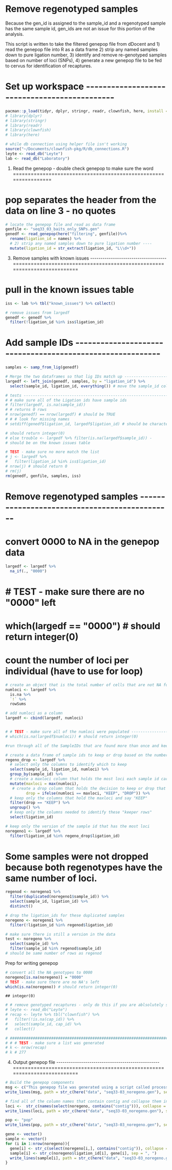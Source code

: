 Remove regenotyped samples
================

Because the gen\_id is assigned to the sample\_id and a regenotyped sample has the same sample id, gen\_ids are not an issue for this portion of the analysis.

This script is written to take the filtered genepop file from dDocent and 1) read the genepop file into R as a data frame 2) strip any named samples down to pure ligation number, 3) identify and remove re-genotyped samples based on number of loci (SNPs), 4) generate a new genepop file to be fed to cervus for identification of recaptures.

Set up workspace ---------------------------------------------
==============================================================

``` r
pacman::p_load(tidyr, dplyr, stringr, readr, clownfish, here, install = FALSE)
# library(dplyr) 
# library(stringr)
# library(readr)
# library(clownfish)
# library(here)

# while db connection using helper file isn't working 
source("~/Documents/clownfish-pkg/R/db_connections.R")
leyte <- read_db("Leyte")
lab <- read_db("Laboratory")
```

1) Read the genepop - double check genepop to make sure the word
================================================================

pop separates the header from the data on line 3 - no quotes
============================================================

``` r
# locate the genepop file and read as data frame
genfile <- "seq33_03_baits_only_SNPs.gen"
genedf <- read_genepop(here("filtering", genfile))%>% 
  rename(ligation_id = names) %>% 
  # 2) strip any named samples down to pure ligation number ---- 
  mutate(ligation_id = str_extract(ligation_id, "L\\d+"))
```

3) Remove samples with known issues -------------------------------------
=========================================================================

pull in the known issues table
==============================

``` r
iss <- lab %>% tbl("known_issues") %>% collect()

# remove issues from largedf
genedf <- genedf %>%
  filter(!ligation_id %in% iss$ligation_id)
```

Add sample IDs ----------------------------------------------------------
=========================================================================

``` r
samples <- samp_from_lig(genedf)

# Merge the two dataframes so that lig IDs match up -----------------------
largedf <- left_join(genedf, samples, by = "ligation_id") %>% 
  select(sample_id, ligation_id, everything()) # move the sample_id column to the beginning

# tests ------------------------------------------------------------------
# # make sure all of the Ligation ids have sample ids
# filter(largedf, is.na(sample_id))
# # returns 0 rows
# nrow(genedf) == nrow(largedf) # should be TRUE
# # # look for missing names
# setdiff(genedf$ligation_id, largedf$ligation_id) # should be character(0)

# should return integer(0)
# else trouble <- largedf %>% filter(is.na(largedf$sample_id)) - 
# should be on the known issues table

# TEST - make sure no more match the list
# j <- largedf %>%
#   filter(ligation_id %in% iss$ligation_id)
# nrow(j) # should return 0
# rm(j)
rm(genedf, genfile, samples, iss)
```

Remove regenotyped samples ----------------------------------------------
=========================================================================

convert 0000 to NA in the genepop data
======================================

``` r
largedf <- largedf %>% 
  na_if(., "0000")
```

\# TEST - make sure there are no "0000" left
============================================

which(largedf == "0000") \# should return integer(0)
====================================================

count the number of loci per individual (have to use for loop)
==============================================================

``` r
# create an object that is the total number of cells that are not NA for each row in the largedf
numloci <- largedf %>% 
  is.na %>% 
  `!` %>% 
  rowSums

# add numloci as a column
largedf <- cbind(largedf, numloci)


# # TEST - make sure all of the numloci were populated ----------------------
# which(is.na(largedf$numloci)) # should return integer(0)
```

``` r
#run through all of the SampleIDs that are found more than once and keep the one with the most loci

# create a data frame of sample ids to keep or drop based on the number of loci present
regeno_drop <- largedf %>% 
  # select only the columns to identify which to keep
  select(sample_id, ligation_id, numloci) %>%
  group_by(sample_id) %>% 
  # create a maxloci column that holds the most loci each sample id carries
  mutate(maxloci = max(numloci), 
   # create a drop column that holds the decision to keep or drop that row
         drop = ifelse(numloci == maxloci, "KEEP", "DROP")) %>% 
  # keep only the columns that hold the maxloci and say "KEEP"
  filter(drop == "KEEP") %>% 
  ungroup() %>% 
  # keep only the columns needed to identify these "keeper rows"
  select(ligation_id)

# keep only the version of the sample id that has the most loci
noregeno1 <- largedf %>% 
  filter(ligation_id %in% regeno_drop$ligation_id)
```

Some samples were not dropped because both regenotypes have the same number of loci.
====================================================================================

``` r
regenod <- noregeno1 %>%
  filter(duplicated(noregeno1$sample_id)) %>%
  select(sample_id, ligation_id) %>% 
  distinct()

# drop the ligation_ids for these duplicated samples
noregeno <- noregeno1 %>% 
  filter(!ligation_id %in% regenod$ligation_id)

# make sure there is still a version in the data
test <- noregeno %>% 
  select(sample_id) %>% 
  filter(sample_id %in% regenod$sample_id)
# should be same number of rows as regenod
```

Prep for writing genepop

``` r
# convert all the NA genotypes to 0000
noregeno[is.na(noregeno)] = "0000"
# TEST - make sure there are no NA's left
which(is.na(noregeno)) # should return integer(0)
```

    ## integer(0)

``` r
# # remove genotyped recaptures - only do this if you are ablsolutely sure you do not want to find new recapture events with this data
# leyte <- read_db("Leyte")
# recap <- leyte %>% tbl("clownfish") %>% 
#   filter(!is.na(cap_id)) %>% 
#   select(sample_id, cap_id) %>% 
#   collect()

# ########################################################################
# # # TEST - make sure a list was generated
# k <- nrow(recap)
# k # 277
```

4) Output genepop file --------------------------------------------------
=========================================================================

``` r
# Build the genepop components
msg <- c("This genepop file was generated using a script called process_genepop.Rmd written by Michelle Stuart ")
write_lines(msg, path = str_c(here("data", "seq33-03_noregeno.gen"), sep = ""), append = F)

# find all of the column names that contain contig and collapse them into a comma separated string
loci <-  str_c(names(select(noregeno, contains("contig"))), collapse = ",")
write_lines(loci, path = str_c(here("data", "seq33-03_noregeno.gen"), sep = ""), append = T)

pop <- "pop"
write_lines(pop, path = str_c(here("data", "seq33-03_noregeno.gen"), sep = ""), append = T)

gene <- vector()
sample <- vector()
for (i in 1:nrow(noregeno)){
  gene[i] <- str_c(select(noregeno[i,], contains("contig")), collapse = " ")
  sample[i] <- str_c(noregeno$ligation_id[i], gene[i], sep = ", ")
  write_lines(sample[i], path = str_c(here("data", "seq33-03_noregeno.gen"), sep = ""), append = T)
}
```
